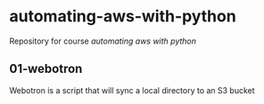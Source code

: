 # automating-aws-with-python

Repository for course *automating aws with python*


## 01-webotron

Webotron is a script that will sync a local directory to an S3 bucket
